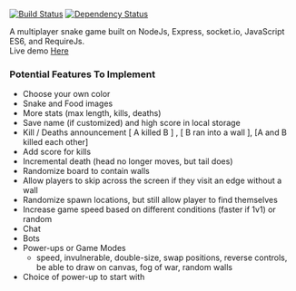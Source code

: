 [![Build Status](https://travis-ci.org/simondiep/node-multiplayer-snake.svg?branch=master)](https://travis-ci.org/simondiep/node-multiplayer-snake)
[![Dependency Status](https://david-dm.org/simondiep/node-multiplayer-snake/status.svg?style=flat)](https://david-dm.org/simondiep/node-multiplayer-snake)  

A multiplayer snake game built on NodeJs, Express, socket.io, JavaScript ES6, and RequireJs.  
Live demo [Here](https://node-multiplayer-snake.herokuapp.com/)

### Potential Features To Implement

 - Choose your own color
 - Snake and Food images
 - More stats (max length, kills, deaths)
 - Save name (if customized) and high score in local storage
 - Kill / Deaths announcement [ A killed B ] , [ B ran into a wall ], [A and B killed each other]
 - Add score for kills
 - Incremental death (head no longer moves, but tail does)
 - Randomize board to contain walls
 - Allow players to skip across the screen if they visit an edge without a wall
 - Randomize spawn locations, but still allow player to find themselves
 - Increase game speed based on different conditions (faster if 1v1) or random
 - Chat
 - Bots
 - Power-ups or Game Modes
    - speed, invulnerable, double-size, swap positions, reverse controls, be able to draw on canvas, fog of war, random walls
 - Choice of power-up to start with